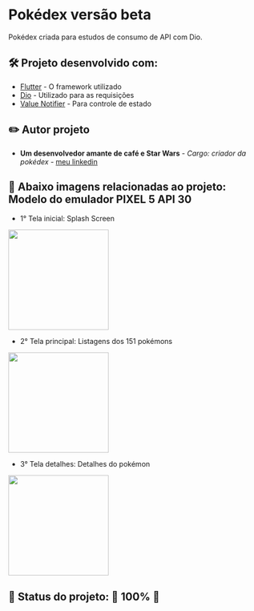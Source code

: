 # Pokédex versão beta

Pokédex criada para estudos de consumo de API com Dio.

## 🛠️ Projeto desenvolvido com:

* [Flutter](https://flutter.dev/) - O framework utilizado
* [Dio](https://pub.dev/packages/dio) - Utilizado para as requisições
* [Value Notifier](https://api.flutter.dev/flutter/foundation/ValueNotifier-class.html) - Para controle de estado

## ✏️ Autor projeto

* **Um desenvolvedor amante de café e Star Wars** - *Cargo: criador da pokédex* - [meu linkedin](https://www.linkedin.com/in/pedrolgsoares/)

## 📸 Abaixo imagens relacionadas ao projeto: Modelo do emulador PIXEL 5 API 30

* 1° Tela inicial: Splash Screen

<img src="https://user-images.githubusercontent.com/65426690/174686547-8b12ffdf-338c-462c-87c3-ec4d617965fc.png" width="200">

* 2° Tela principal: Listagens dos 151 pokémons

<img src="https://user-images.githubusercontent.com/65426690/174686596-4d83d4d7-0745-445b-99dd-1fcb4c58601b.png" width="200">

* 3° Tela detalhes: Detalhes do pokémon

<img src="https://user-images.githubusercontent.com/65426690/174686645-822faa18-f39f-4e46-88d4-15d8a9fb7c96.png" width="200">

## 🚧 Status do projeto: 🚧 100% 🥇

